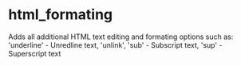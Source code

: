 # html_formating
Adds all additional HTML text editing and formating options such as: 'underline' - Unredline text, 'unlink', 'sub' - Subscript text, 'sup' - Superscript text
